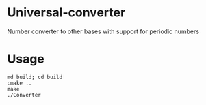 # Universal-converter
Number converter to other bases with support for periodic numbers

# Usage

```
md build; cd build
cmake ..
make
./Converter
```
